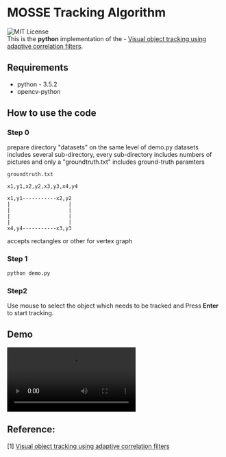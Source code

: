 # MOSSE Tracking Algorithm
![MIT License](https://img.shields.io/badge/license-MIT-blue.svg)   
This is the **python** implementation of the - [Visual object tracking using adaptive correlation filters](https://ieeexplore.ieee.org/document/5539960/).

## Requirements
- python - 3.5.2
- opencv-python

## How to use the code
### Step 0
prepare directory "datasets" on the same level of demo.py
datasets includes several sub-directory, every sub-directory includes numbers of pictures and only a "groundtruth.txt" includes ground-truth paramters
```
groundtruth.txt

x1,y1,x2,y2,x3,y3,x4,y4

x1,y1-----------x2,y2
|					|
|					|
|					|
|					|
x4,y4-----------x3,y3
```
accepts rectangles or other for vertex graph
### Step 1
```bash
python demo.py 

```
### Step2
Use mouse to select the object which needs to be tracked and Press **Enter** to start tracking.

## Demo
![demo](https://github.com/owenrrr/Object-Tracking/edit/master/examples/fish.mp4)

## Reference:
[1] [Visual object tracking using adaptive correlation filters](https://ieeexplore.ieee.org/document/5539960/)
